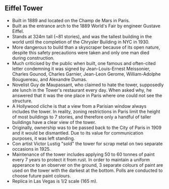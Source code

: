 Eiffel Tower
------------

* Built in 1889 and located on the Champ de Mars in Paris.
* Built as the entrance arch to the 1889 World's Fair by engineer Gustave Eiffel.
* Stands at 324m tall (~81 stories), and was the tallest building in the world until the completion of the Chrysler Building in NYC in 1930.
* More dangerous to build than a skyscraper because of its open nature, despite this safety precautions were taken and only one man died during construction.
* Much criticised by the public when built, one famous and often-cited letter condemning it was signed by Jean-Louis-Ernest Meissonier, Charles Gounod, Charles Garnier, Jean-Leon Gerome, William-Adolphe Bouguereau, and Alexandre Dumas.
* Novelist Guy de Maupassant, who claimed to hate the tower, supposedly ate lunch in the Tower's restaurant every day. When asked why, he answered that it was the one place in Paris where one could not see the structure.
* A Hollywood cliche is that a view from a Parisian window always includes the tower. In reality, zoning restrictions in Paris limit the height of most buildings to 7 stories, and therefore only a handful of taller buildings have a clear view of the tower.
* Originally, ownership was to be passed back to the City of Paris in 1909 and it would be dismantled. Due to its value for communication purposes, it was left standing.
* Con artist Victor Lustig "sold" the tower for scrap metal on two separate occasions in 1925.
* Maintenance of the tower includes applying 50 to 60 tonnes of paint every 7 years to protect it from rust. In order to maintain a uniform apperance to an observer on the ground, 3 separate colours of paint are used on the tower with the darkest at the bottom. Polls are conducted to choose future paint colours.
* Replica in Las Vegas is 1/2 scale (165 m).
